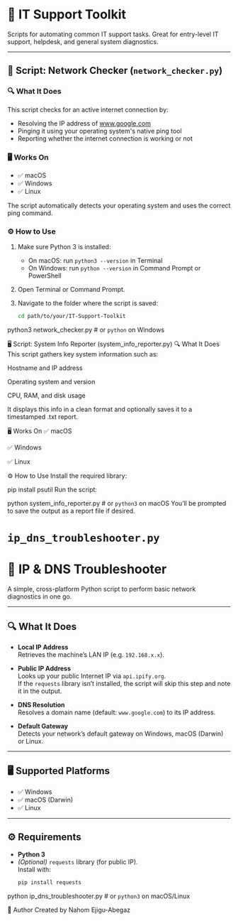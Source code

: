 # 🧰 IT Support Toolkit

Scripts for automating common IT support tasks. Great for entry-level IT support, helpdesk, and general system diagnostics.

---

## 📡 Script: Network Checker (`network_checker.py`)

### 🔍 What It Does
This script checks for an active internet connection by:
- Resolving the IP address of www.google.com
- Pinging it using your operating system's native ping tool
- Reporting whether the internet connection is working or not

### 🖥️ Works On
- ✅ macOS
- ✅ Windows
- ✅ Linux

The script automatically detects your operating system and uses the correct ping command.

### ⚙️ How to Use

1. Make sure Python 3 is installed:
   - On macOS: run `python3 --version` in Terminal  
   - On Windows: run `python --version` in Command Prompt or PowerShell

2. Open Terminal or Command Prompt.

3. Navigate to the folder where the script is saved:
   ```bash
   cd path/to/your/IT-Support-Toolkit
python3 network_checker.py    # or `python` on Windows

🖥️ Script: System Info Reporter (system_info_reporter.py)
🔍 What It Does
This script gathers key system information such as:

Hostname and IP address

Operating system and version

CPU, RAM, and disk usage

It displays this info in a clean format and optionally saves it to a timestamped .txt report.

🖥️ Works On
✅ macOS

✅ Windows

✅ Linux

⚙️ How to Use
Install the required library:

pip install psutil
Run the script:

python system_info_reporter.py   # or `python3` on macOS
You’ll be prompted to save the output as a report file if desired.

# `ip_dns_troubleshooter.py`

# 📡 IP & DNS Troubleshooter

A simple, cross-platform Python script to perform basic network diagnostics in one go.

---

## 🔍 What It Does

- **Local IP Address**  
  Retrieves the machine’s LAN IP (e.g. `192.168.x.x`).

- **Public IP Address**  
  Looks up your public Internet IP via `api.ipify.org`.  
  If the `requests` library isn’t installed, the script will skip this step and note it in the output.

- **DNS Resolution**  
  Resolves a domain name (default: `www.google.com`) to its IP address.

- **Default Gateway**  
  Detects your network’s default gateway on Windows, macOS (Darwin) or Linux.

---

## 🖥️ Supported Platforms

- ✅ Windows  
- ✅ macOS (Darwin)  
- ✅ Linux  

---

## ⚙️ Requirements

- **Python 3**  
- *(Optional)* `requests` library (for public IP).  
  Install with:
  ```bash
  pip install requests
python ip_dns_troubleshooter.py    # or `python3` on macOS/Linux


👤 Author
Created by Nahom Ejigu-Abegaz

